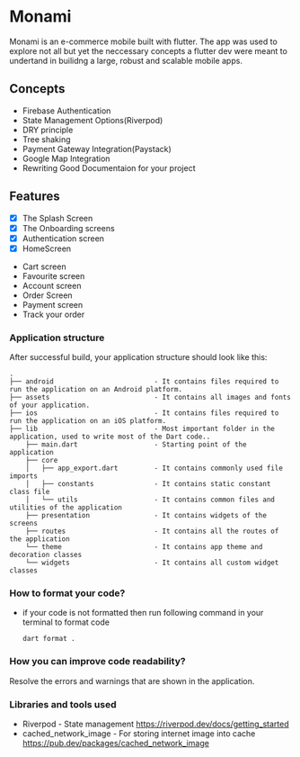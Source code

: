 # Monami

Monami is an e-commerce mobile built with flutter. The app was used to explore not all but yet the neccessary concepts a flutter dev were meant to undertand in builidng a large, robust and scalable mobile apps.

## Concepts

- Firebase Authentication
- State Management Options(Riverpod)
- DRY principle
- Tree shaking
- Payment Gateway Integration(Paystack)
- Google Map Integration
- Rewriting Good Documentaion for your project

## Features

- [x] The Splash Screen
- [x] The Onboarding screens
- [x] Authentication screen
- [x] HomeScreen
- Cart screen
- Favourite screen
- Account screen
- Order Screen
- Payment screen
- Track your order

### Application structure

After successful build, your application structure should look like this:

```
.
├── android                         - It contains files required to run the application on an Android platform.
├── assets                          - It contains all images and fonts of your application.
├── ios                             - It contains files required to run the application on an iOS platform.
├── lib                             - Most important folder in the application, used to write most of the Dart code..
    ├── main.dart                   - Starting point of the application
    ├── core
    │   ├── app_export.dart         - It contains commonly used file imports
    │   ├── constants               - It contains static constant class file
    │   └── utils                   - It contains common files and utilities of the application
    ├── presentation                - It contains widgets of the screens
    ├── routes                      - It contains all the routes of the application
    └── theme                       - It contains app theme and decoration classes
    └── widgets                     - It contains all custom widget classes
```

### How to format your code?

- if your code is not formatted then run following command in your terminal to format code
  ```
  dart format .
  ```

### How you can improve code readability?

Resolve the errors and warnings that are shown in the application.

### Libraries and tools used

- Riverpod - State management
  https://riverpod.dev/docs/getting_started
- cached_network_image - For storing internet image into cache
  https://pub.dev/packages/cached_network_image
